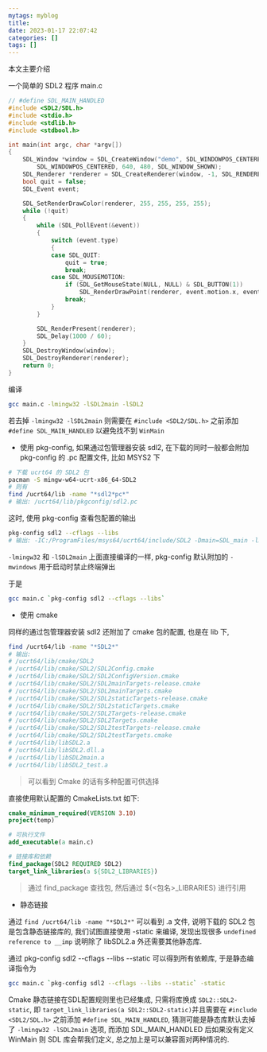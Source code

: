 ```yaml
---
mytags: myblog
title: 
date: 2023-01-17 22:07:42
categories: []
tags: []
---
```


本文主要介绍
<!-- more -->

一个简单的 SDL2 程序
main.c
```c
// #define SDL_MAIN_HANDLED
#include <SDL2/SDL.h>
#include <stdio.h>
#include <stdlib.h>
#include <stdbool.h>

int main(int argc, char *argv[])
{
    SDL_Window *window = SDL_CreateWindow("demo", SDL_WINDOWPOS_CENTERED, 
        SDL_WINDOWPOS_CENTERED, 640, 480, SDL_WINDOW_SHOWN);
    SDL_Renderer *renderer = SDL_CreateRenderer(window, -1, SDL_RENDERER_ACCELERATED);
    bool quit = false;
    SDL_Event event;

    SDL_SetRenderDrawColor(renderer, 255, 255, 255, 255);
    while (!quit)
    {
        while (SDL_PollEvent(&event))
        {
            switch (event.type)
            {
            case SDL_QUIT:
                quit = true;
                break;
            case SDL_MOUSEMOTION:
                if (SDL_GetMouseState(NULL, NULL) & SDL_BUTTON(1))
                    SDL_RenderDrawPoint(renderer, event.motion.x, event.motion.y);
                break;
            }
        }

        SDL_RenderPresent(renderer);
        SDL_Delay(1000 / 60);
    }
    SDL_DestroyWindow(window);
    SDL_DestroyRenderer(renderer);
    return 0;
}
```

编译
```sh 
gcc main.c -lmingw32 -lSDL2main -lSDL2
```

若去掉 `-lmingw32 -lSDL2main` 则需要在 `#include <SDL2/SDL.h>` 之前添加 `#define SDL_MAIN_HANDLED` 以避免找不到 `WinMain`

* 使用 pkg-config, 如果通过包管理器安装 sdl2, 在下载的同时一般都会附加 pkg-config 的 .pc 配置文件, 比如 MSYS2 下

```sh
# 下载 ucrt64 的 SDL2 包
pacman -S mingw-w64-ucrt-x86_64-SDL2
# 则有
find /ucrt64/lib -name "*sdl2*pc*"
# 输出: /ucrt64/lib/pkgconfig/sdl2.pc
```
这时, 使用 pkg-config 查看包配置的输出

```sh
pkg-config sdl2 --cflags --libs
# 输出: -IC:/ProgramFiles/msys64/ucrt64/include/SDL2 -Dmain=SDL_main -lmingw32 -mwindows -lSDL2main -lSDL2 
```

`-lmingw32` 和 `-lSDL2main` 上面直接编译的一样, pkg-config 默认附加的 `-mwindows` 用于启动时禁止终端弹出

于是

```sh
gcc main.c `pkg-config sdl2 --cflags --libs`
```

* 使用 cmake

同样的通过包管理器安装 sdl2 还附加了 cmake 包的配置, 也是在 lib 下,
```sh 
find /ucrt64/lib -name "*SDL2*"
# 输出:
# /ucrt64/lib/cmake/SDL2
# /ucrt64/lib/cmake/SDL2/SDL2Config.cmake
# /ucrt64/lib/cmake/SDL2/SDL2ConfigVersion.cmake
# /ucrt64/lib/cmake/SDL2/SDL2mainTargets-release.cmake
# /ucrt64/lib/cmake/SDL2/SDL2mainTargets.cmake
# /ucrt64/lib/cmake/SDL2/SDL2staticTargets-release.cmake
# /ucrt64/lib/cmake/SDL2/SDL2staticTargets.cmake
# /ucrt64/lib/cmake/SDL2/SDL2Targets-release.cmake
# /ucrt64/lib/cmake/SDL2/SDL2Targets.cmake
# /ucrt64/lib/cmake/SDL2/SDL2testTargets-release.cmake
# /ucrt64/lib/cmake/SDL2/SDL2testTargets.cmake
# /ucrt64/lib/libSDL2.a
# /ucrt64/lib/libSDL2.dll.a
# /ucrt64/lib/libSDL2main.a
# /ucrt64/lib/libSDL2_test.a
```

> 可以看到 Cmake 的话有多种配置可供选择

直接使用默认配置的 CmakeLists.txt 如下:

```cmake
cmake_minimum_required(VERSION 3.10)
project(temp)

# 可执行文件
add_executable(a main.c)

# 链接库和依赖
find_package(SDL2 REQUIRED SDL2)
target_link_libraries(a ${SDL2_LIBRARIES})
```

> 通过 find_package 查找包, 然后通过 ${<包名>_LIBRARIES} 进行引用

* 静态链接

通过 `find /ucrt64/lib -name "*SDL2*"` 可以看到 .a 文件, 说明下载的 SDL2 包是包含静态链接库的, 我们试图直接使用 -static 来编译, 发现出现很多 `undefined reference to __imp` 说明除了 libSDL2.a 外还需要其他静态库.

通过 pkg-config sdl2 --cflags --libs --static 可以得到所有依赖库, 于是静态编译指令为

```sh
gcc main.c `pkg-config sdl2 --cflags --libs --static` -static
```

<!-- gcc main.c  -Wl,-Bstatic -lSDL2  -Wl,-Bdynamic -->

Cmake 静态链接在SDL配置规则里也已经集成, 只需将库换成 `SDL2::SDL2-static`, 即 `target_link_libraries(a SDL2::SDL2-static)`并且需要在 `#include <SDL2/SDL.h>` 之前添加 `#define SDL_MAIN_HANDLED`, 猜测可能是静态库默认去掉了 `-lmingw32 -lSDL2main` 选项, 而添加 SDL_MAIN_HANDLED 后如果没有定义 WinMain 则 SDL 库会帮我们定义, 总之加上是可以兼容面对两种情况的.

